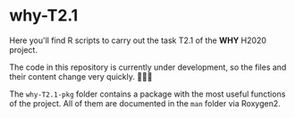 # why-T2.1
Here you'll find R scripts to carry out the task T2.1 of the **WHY** H2020 project.

The code in this repository is currently under development, so the files and their content change very quickly. 🏃‍♂️💨

The `why-T2.1-pkg` folder contains a package with the most useful functions of the project. All of them are documented in the `man` folder via Roxygen2.

<!--
## Relevant files
### why-source.R
This file must be sourced by the rest of the scripts.

It contains useful links to libraries, global variables and function definitions.

### get-features.R
Extracts features from all time series in a dataset.

Given a dataset folder, it makes a file-by-file analysis. The analysis consists in extracting a time series between the start and end dates provided by the user. If this interval does not exist in the file or it contains more than the desirable NaNs, that time series is discarded. If the time series is OK, its features are extracted.

It generates 3 outputs:
* `feats.csv`: the features of the analyzed files;
* `data_info.csv`: info about the analyzed files;
* `rejected.csv`: info about the rejected files.

### compute-pca.R
Given a CSV file of features (such as `feats.csv`), it computes PCA.

The output is a plot of the time series in the chosen principal components. It is also possible to identify the plotted elements.

### compute-kmeans.R
Given a CSV file of features (such as `feats.csv`), it computes k-means.

The output can be a plot of either the elbow curve or the resulting clusters.
*  For the elbow curve, the maximum number of clusters to analyze must be provided.
*  For the resulting clusters, the number of clusters must be provided. The output is a plot of points, representing the time series, clustered by colors and represented in 2D via the first two principal components.

### compute-combined-pca-kmeans.R
Given a CSV file of features (such as `feats.csv`), it computes PCA. Then, k-means is computed from the resulting PCA scores ([more info](https://365datascience.com/pca-k-means/)).

The number of principal components of the scores from which k-means is computed can be selected by the user to reduce the noise of the model. The output is a plot of points, representing the time series, clustered by colors and represented in 2D via the first two principal components (of the new reduced set).

The daily accumulated values of energy consumption over the month can be represented for each cluster.

### feats-to-ts.R
Simple implementation of the [GRATIS method](https://onlinelibrary.wiley.com/doi/abs/10.1002/sam.11461) for generating time series from features.

## Not-so-relevant files
### features-library.R
Create a visual library of features so that they can be easily understood.

### plot-lcl.R
Plot as PDF files the time series analyzed in `get-features.R`.

### ts-vs-msts-comparison.R
Simple check that the function `ts` gives [the same results](https://docs.google.com/spreadsheets/d/1uKM50_3fQVKlFBdOtd9o47aULvEy91RGXDwSKua90qI/edit?usp=sharing) as the function `msts`, with one seasonal period being equal to the frequency of `ts`.
-->
